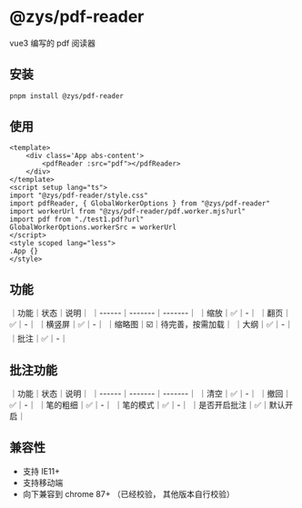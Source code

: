 # @zys/pdf-reader

vue3 编写的 pdf 阅读器

## 安装
```bash
pnpm install @zys/pdf-reader
```

## 使用

```vue
<template>
    <div class='App abs-content'>
        <pdfReader :src="pdf"></pdfReader>
    </div>
</template>
<script setup lang="ts">
import "@zys/pdf-reader/style.css"
import pdfReader, { GlobalWorkerOptions } from "@zys/pdf-reader"
import workerUrl from "@zys/pdf-reader/pdf.worker.mjs?url"
import pdf from "./test1.pdf?url"
GlobalWorkerOptions.workerSrc = workerUrl
</script>
<style scoped lang="less">
.App {}
</style>
```

## 功能
｜功能｜状态｜说明｜
｜------｜-------｜-------｜
｜缩放｜✅｜-｜
｜翻页｜✅｜-｜
｜横竖屏｜✅｜-｜
｜缩略图｜☑️｜待完善，按需加载｜
｜大纲｜✅｜-｜
｜批注｜✅｜-｜

## 批注功能
｜功能｜状态｜说明｜
｜------｜-------｜-------｜
｜清空｜✅｜-｜
｜撤回｜✅｜-｜
｜笔的粗细｜✅｜-｜
｜笔的模式｜✅｜-｜
｜是否开启批注｜✅｜默认开启｜

## 兼容性
- 支持 IE11+
- 支持移动端
- 向下兼容到 chrome 87+ （已经校验， 其他版本自行校验）
